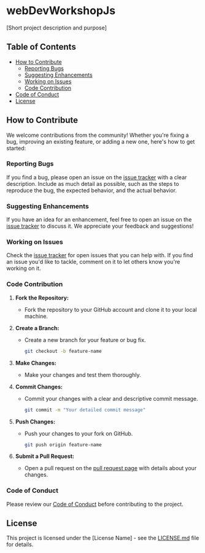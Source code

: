 # webDevWorkshopJs

[Short project description and purpose]

## Table of Contents

- [How to Contribute](#how-to-contribute)
  - [Reporting Bugs](#reporting-bugs)
  - [Suggesting Enhancements](#suggesting-enhancements)
  - [Working on Issues](#working-on-issues)
  - [Code Contribution](#code-contribution)
- [Code of Conduct](#code-of-conduct)
- [License](#license)

## How to Contribute

We welcome contributions from the community! Whether you're fixing a bug, improving an existing feature, or adding a new one, here's how to get started:

### Reporting Bugs

If you find a bug, please open an issue on the [issue tracker](link-to-issues) with a clear description. Include as much detail as possible, such as the steps to reproduce the bug, the expected behavior, and the actual behavior.

### Suggesting Enhancements

If you have an idea for an enhancement, feel free to open an issue on the [issue tracker](link-to-issues) to discuss it. We appreciate your feedback and suggestions!

### Working on Issues

Check the [issue tracker](link-to-issues) for open issues that you can help with. If you find an issue you'd like to tackle, comment on it to let others know you're working on it.

### Code Contribution

1. **Fork the Repository:**
   - Fork the repository to your GitHub account and clone it to your local machine.

2. **Create a Branch:**
   - Create a new branch for your feature or bug fix.

     ```bash
     git checkout -b feature-name
     ```

3. **Make Changes:**
   - Make your changes and test them thoroughly.

4. **Commit Changes:**
   - Commit your changes with a clear and descriptive commit message.

     ```bash
     git commit -m "Your detailed commit message"
     ```

5. **Push Changes:**
   - Push your changes to your fork on GitHub.

     ```bash
     git push origin feature-name
     ```

6. **Submit a Pull Request:**
   - Open a pull request on the [pull request page](link-to-pull-requests) with details about your changes.

### Code of Conduct

Please review our [Code of Conduct](link-to-code-of-conduct) before contributing to the project.

## License

This project is licensed under the [License Name] - see the [LICENSE.md](LICENSE.md) file for details.

